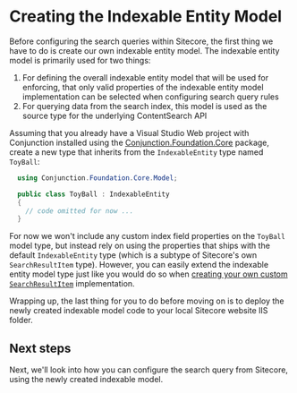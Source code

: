 # Creating the Indexable Entity Model

Before configuring the search queries within Sitecore, the first thing we have to do is create our own indexable entity model. The indexable entity model is primarily used for two things:

1. For defining the overall indexable entity model that will be used for enforcing, that only valid properties of the indexable entity model implementation can be selected when configuring search query rules
2. For querying data from the search index, this model is used as the source type for the underlying ContentSearch API 

Assuming that you already have a Visual Studio Web project with Conjunction installed using the [Conjunction.Foundation.Core](https://www.nuget.org/packages/Conjunction.Foundation.Core/) package, create a new type that inherits from the ``IndexableEntity`` type named ``ToyBall``:

```csharp
  using Conjunction.Foundation.Core.Model;

  public class ToyBall : IndexableEntity
  {
    // code omitted for now ...    
  }
```

For now we won't include any custom index field properties on the ``ToyBall`` model type, but instead rely on using the properties that ships with the default ``IndexableEntity`` type (which is a subtype of Sitecore's own ``SearchResultItem`` type). However, you can easily extend the indexable entity model type just like you would do so when [creating your own custom ``SearchResultItem``](https://soen.ghost.io/extending-the-default-contentsearch-functionality-in-sitecore#rollingyourowncustomsearchresultitemimplementation) implementation.

Wrapping up, the last thing for you to do before moving on is to deploy the newly created indexable model code to your local Sitecore website IIS folder.

## Next steps

Next, we'll look into how you can configure the search query from Sitecore, using the newly created indexable model.